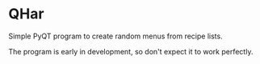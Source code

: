 # QHar
Simple PyQT program to create random menus from recipe lists.

The program is early in development, so don't expect it to work perfectly.
